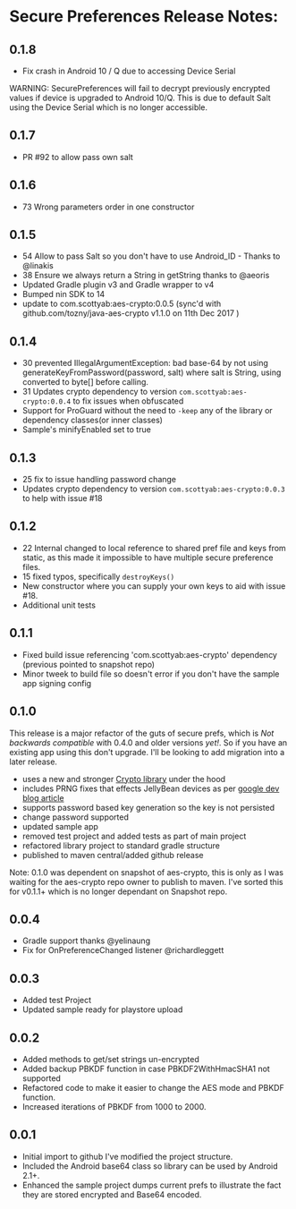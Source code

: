 # Secure Preferences Release Notes: #

## 0.1.8 ##
* Fix crash in Android 10 / Q due to accessing Device Serial 

WARNING: SecurePreferences will fail to decrypt previously encrypted values if device is upgraded to Android 10/Q. This is due to default Salt using the Device Serial which is no longer accessible. 

## 0.1.7 ##
* PR #92 to allow pass own salt 

## 0.1.6 ##
* 73 Wrong parameters order in one constructor

## 0.1.5 ##
* 54 Allow to pass Salt so you don't have to use Android_ID - Thanks to @linakis
* 38 Ensure we always return a String in getString thanks to @aeoris    
* Updated Gradle plugin v3 and Gradle wrapper to v4
* Bumped nin SDK to 14 
* update to com.scottyab:aes-crypto:0.0.5 (sync'd with github.com/tozny/java-aes-crypto v1.1.0 on 11th Dec 2017 )

## 0.1.4 ##
* 30 prevented IllegalArgumentException: bad base-64 by not using generateKeyFromPassword(password, salt) where salt is String, using converted to byte[] before calling.
* 31 Updates crypto dependency to version `com.scottyab:aes-crypto:0.0.4` to fix issues when obfuscated
* Support for ProGuard without the need to `-keep` any of the library or dependency classes(or inner classes)
* Sample's minifyEnabled set to true

## 0.1.3 ##
* 25 fix to issue handling password change
* Updates crypto dependency to version `com.scottyab:aes-crypto:0.0.3` to help with issue #18

## 0.1.2 ## 
* 22 Internal changed to local reference to shared pref file and keys from static, as this made it impossible to have multiple secure preference files.
* 15 fixed typos, specifically `destroyKeys()`
* New constructor where you can supply your own keys to aid with issue #18.
* Additional unit tests

## 0.1.1 ## 
* Fixed build issue referencing 'com.scottyab:aes-crypto' dependency (previous pointed to snapshot repo)
* Minor tweek to build file so doesn't error if you don't have the sample app signing config

## 0.1.0 ## 
This release is a major refactor of the guts of secure prefs, which is *Not backwards compatible* with 0.4.0 and older versions _yet!_. So if you have an existing app using this don't upgrade. I'll be looking to add migration into a later release.

* uses a new and stronger [Crypto library](https://github.com/scottyab/java-aes-crypto) under the hood
* includes PRNG fixes that effects JellyBean devices as per [google dev blog article](http://android-developers.blogspot.nl/2013/08/some-securerandom-thoughts.html)
* supports password based key generation so the key is not persisted
* change password supported
* updated sample app
* removed test project and added tests as part of main project
* refactored library project to standard gradle structure
* published to maven central/added github release

Note: 0.1.0 was dependent on snapshot of aes-crypto, this is only as I was waiting for the aes-crypto repo owner to publish to maven. I've sorted this for v0.1.1+ which is no longer dependant on Snapshot repo.

## 0.0.4 ## 
* Gradle support thanks @yelinaung
* Fix for OnPreferenceChanged listener @richardleggett

## 0.0.3 ## 
* Added test Project
* Updated sample ready for playstore upload

## 0.0.2 ## 

* Added methods to get/set strings un-encrypted
* Added backup PBKDF function in case PBKDF2WithHmacSHA1 not supported
* Refactored code to make it easier to change the AES mode and PBKDF function.
* Increased iterations of PBKDF from 1000 to 2000.

## 0.0.1 ## 

* Initial import to github I've modified the project structure.
* Included the Android base64 class so library can be used by Android 2.1+.
* Enhanced the sample project dumps current prefs to illustrate the fact they are stored encrypted and Base64 encoded.
